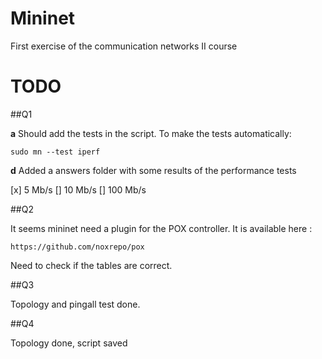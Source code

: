 # Mininet
First exercise of the communication networks II course

# TODO
##Q1

**a** Should add the tests in the script. To make the tests automatically:
```
sudo mn --test iperf
``` 

**d** Added a answers folder with some results of the performance tests

[x]  5 Mb/s
[]  10 Mb/s
[]  100 Mb/s

##Q2

It seems mininet need a plugin for the POX controller. It is available here :

```
https://github.com/noxrepo/pox
```

Need to check if the tables are correct.

##Q3

Topology and pingall test done.

##Q4

Topology done, script saved
